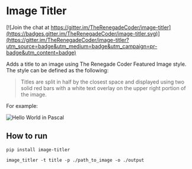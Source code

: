 # Image Titler

[![Join the chat at https://gitter.im/TheRenegadeCoder/image-titler](https://badges.gitter.im/TheRenegadeCoder/image-titler.svg)](https://gitter.im/TheRenegadeCoder/image-titler?utm_source=badge&utm_medium=badge&utm_campaign=pr-badge&utm_content=badge)

Adds a title to an image using The Renegade Coder Featured Image style. The style can be
defined as the following:

> Titles are split in half by the closest space and displayed using two solid red bars
> with a white text overlay on the upper right portion of the image.

For example:

![Hello World in Pascal](https://i0.wp.com/therenegadecoder.com/wp-content/uploads/2018/04/hello-world-in-pascal-featured-image.jpeg?resize=1024%2C640&ssl=1)

## How to run

`pip install image-titler`

`image_titler -t title -p ./path_to_image -o ./output`
